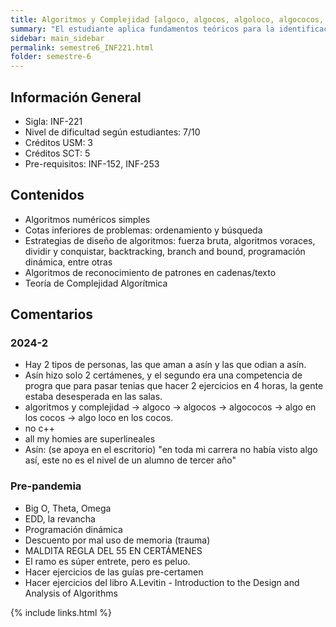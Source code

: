 ```yaml
---
title: Algoritmos y Complejidad‌ ‌[algoco, algocos, algoloco, algococos, algo en los cocos, algo loco en los cocos, algocgocgocgoc]‌ ‌
summary: "El estudiante aplica fundamentos teóricos para la identificación de niveles de complejidad de un problema algorítmico. Diseña algoritmos, según las diferentes estrategias que permitan la solución de problemas en informática. Selecciona la estrategia más adecuada (fuerza bruta, algoritmos voraces, dividir y conquistar, back-tracking, branch and bound, programación dinámica, entre otras) para el diseño de un algoritmo, evaluando su rendimiento."
sidebar: main_sidebar
permalink: semestre6_INF221.html
folder: semestre-6
---
```


## Información‌ ‌General

- Sigla:‌ ‌INF-221‌ ‌
- Nivel‌ ‌de‌ ‌dificultad‌ ‌según‌ ‌estudiantes:‌ ‌7/10‌ ‌
- Créditos‌ ‌USM‌:‌‌ 3
- Créditos SCT: 5
- Pre-requisitos:‌ ‌INF‌-152, INF-253

## Contenidos

- Algoritmos numéricos simples
- Cotas inferiores de problemas: ordenamiento y búsqueda
- Estrategias de diseño de algoritmos: fuerza bruta, algoritmos voraces, dividir y conquistar, backtracking, branch and bound, programación dinámica, entre otras
- Algoritmos de reconocimiento de patrones en cadenas/texto
- Teoría de Complejidad Algorítmica

## Comentarios‌

### 2024-2

- Hay 2 tipos de personas, las que aman a asín y las que odian a asín.
- Asín hizo solo 2 certámenes, y el segundo era una competencia de progra que para pasar tenias que hacer 2 ejercicios en 4 horas, la gente estaba desesperada en las salas.
- algoritmos y complejidad -> algoco -> algocos -> algococos -> algo en los cocos -> algo loco en los cocos.
- no c++
- all my homies are superlineales
- Asín: (se apoya en el escritorio) "en toda mi carrera no había visto algo así, este no es el nivel de un alumno de tercer año"

### Pre-pandemia

- Big‌ ‌O, ‌Theta, ‌Omega‌ ‌
- EDD, la‌ ‌revancha
- Programación‌ ‌dinámica‌ ‌
- Descuento‌ ‌por‌ ‌mal‌ ‌uso‌ ‌de‌ ‌memoria‌ ‌(trauma)‌ ‌
- MALDITA‌ ‌REGLA‌ ‌DEL‌ ‌55‌ ‌EN‌ ‌CERTÁMENES‌ ‌
- El‌ ‌ramo‌ ‌es‌ ‌súper‌ ‌entrete, pero‌ ‌es‌ ‌peluo.‌ ‌
- Hacer‌ ‌ejercicios‌ ‌de‌ ‌las‌ ‌guías‌ ‌pre-certamen‌ ‌
- Hacer‌ ‌ejercicios‌ ‌del‌ ‌libro‌ ‌‌A.Levitin‌‌ ‌-‌ ‌‌Introduction‌ ‌to‌ ‌the‌ ‌Design‌ ‌and‌ ‌Analysis‌ ‌of‌ ‌Algorithms

{% include links.html %}
